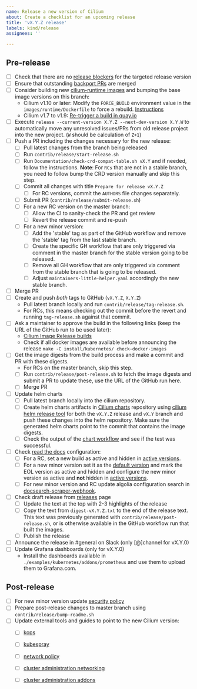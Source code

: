 ```yaml
---
name: Release a new version of Cilium
about: Create a checklist for an upcoming release
title: 'vX.Y.Z release'
labels: kind/release
assignees: ''

---
```


## Pre-release

- [ ] Check that there are no [release blockers] for the targeted release version
- [ ] Ensure that outstanding [backport PRs] are merged
- [ ] Consider building new [cilium-runtime images] and bumping the base image
      versions on this branch:
  - Cilium v1.10 or later:
     Modify the `FORCE_BUILD` environment value in the `images/runtime/Dockerfile` to force a rebuild.
     [Instructions](https://docs.cilium.io/en/latest/contributing/development/images/#update-cilium-builder-and-cilium-runtime-images)
  - Cilium v1.7 to v1.9:
     [Re-trigger a build in quay.io](https://docs.cilium.io/en/v1.9/contributing/development/images/#update-cilium-builder-and-cilium-runtime-images)
- [ ] Execute `release --current-version X.Y.Z --next-dev-version X.Y.W` to automatically
  move any unresolved issues/PRs from old release project into the new
  project. (`W` should be calculation of `Z+1`)
- [ ] Push a PR including the changes necessary for the new release:
  - [ ] Pull latest changes from the branch being released
  - [ ] Run `contrib/release/start-release.sh`
  - [ ] Run `Documentation/check-crd-compat-table.sh vX.Y` and if needed, follow the
        instructions.
        **Note**: For `RCs` that are not in a stable branch, you need to follow
                  bump the CRD version manually and skip this step.
  - [ ] Commit all changes with title `Prepare for release vX.Y.Z`
    - [ ] For RC versions, commit the `AUTHORS` file changes separately.
  - [ ] Submit PR (`contrib/release/submit-release.sh`)
  - [ ] For a new RC version on the master branch:
    - [ ] Allow the CI to sanity-check the PR and get review
    - [ ] Revert the release commit and re-push
  - [ ] For a new minor version:
    - [ ] Add the 'stable' tag as part of the GitHub workflow and remove the
          'stable' tag from the last stable branch.
    - [ ] Create the specific GH workflow that are only triggered via comment in
          the master branch for the stable version going to be released.
    - [ ] Remove all GH workflow that are only triggered via comment from the
          stable branch that is going to be released.
    - [ ] Adjust `maintainers-little-helper.yaml` accordingly the new stable
          branch.
- [ ] Merge PR
- [ ] Create and push *both* tags to GitHub (`vX.Y.Z`, `X.Y.Z`)
  - Pull latest branch locally and run `contrib/release/tag-release.sh`.
  - For RCs, this means checking out the commit before the revert and running
    `tag-release.sh` against that commit.
- [ ] Ask a maintainer to approve the build in the following links (keep the URL
      of the GitHub run to be used later):
  - [Cilium Image Release builds](https://github.com/cilium/cilium/actions?query=workflow:%22Image+Release+Build%22)
  - Check if all docker images are available before announcing the release
    `make -C install/kubernetes/ check-docker-images`
- [ ] Get the image digests from the build process and make a commit and PR with
      these digests.
  - For RCs on the master branch, skip this step.
  - [ ] Run `contrib/release/post-release.sh` to fetch the image
        digests and submit a PR to update these, use the URL of the GitHub run here.
  - [ ] Merge PR
- [ ] Update helm charts
  - [ ] Pull latest branch locally into the cilium repository.
  - [ ] Create helm charts artifacts in [Cilium charts] repository using
        [cilium helm release tool] for both the `vX.Y.Z` release and `vX.Y`
        branch and push these changes into the helm repository. Make sure the
        generated helm charts point to the commit that contains the image
        digests.
  - [ ] Check the output of the [chart workflow] and see if the test was
        successful.
- [ ] Check [read the docs] configuration:
    - [ ] For a RC, set a new build as active and hidden in [active versions].
    - [ ] For a new minor version set it as the [default version] and mark the
          EOL version as active and hidden and configure the new minor version
          as active and **not** hidden in [active versions].
    - [ ] For new minor version and RC update algolia configuration search in
          [docsearch-scraper-webhook].
- [ ] Check draft release from [releases] page
  - [ ] Update the text at the top with 2-3 highlights of the release
  - [ ] Copy the text from `digest-vX.Y.Z.txt` to the end of the release text.
        This text was previously generated with
        `contrib/release/post-release.sh`, or is otherwise available in the
        GitHub workflow run that built the images.
  - [ ] Publish the release
- [ ] Announce the release in #general on Slack (only [@]channel for vX.Y.0)
- [ ] Update Grafana dashboards (only for vX.Y.0)
  - Install the dashboards available in ``./examples/kubernetes/addons/prometheus``
    and use them to upload them to Grafana.com.

## Post-release

- [ ] For new minor version update [security policy]
- [ ] Prepare post-release changes to master branch using `contrib/release/bump-readme.sh`
- [ ] Update external tools and guides to point to the new Cilium version:
  - [ ] [kops]
  - [ ] [kubespray]
  - [ ] [network policy]
  - [ ] [cluster administration networking]
  - [ ] [cluster administration addons]


[release blockers]: https://github.com/cilium/cilium/labels/release-blocker%2F1.X
[backport PRs]: https://github.com/cilium/cilium/pulls?q=is%3Aopen+is%3Apr+label%3Abackport%2F1.X
[Cilium release-notes tool]: https://github.com/cilium/release
[Docker Hub]: https://hub.docker.com/orgs/cilium/repositories
[Cilium charts]: https://github.com/cilium/charts
[releases]: https://github.com/cilium/cilium/releases
[Stable releases]: https://github.com/cilium/cilium#stable-releases
[kops]: https://github.com/kubernetes/kops/
[kubespray]: https://github.com/kubernetes-sigs/kubespray/
[cilium helm release tool]: https://github.com/cilium/charts/blob/master/prepare_artifacts.sh
[Quick Install]: https://docs.cilium.io/en/stable/gettingstarted/k8s-install-default.html
[cilium-runtime images]: https://quay.io/repository/cilium/cilium-runtime
[read the docs]: https://readthedocs.org/projects/cilium/
[active versions]: https://readthedocs.org/projects/cilium/versions/
[default version]: https://readthedocs.org/dashboard/cilium/advanced/
[docsearch-scraper-webhook]: https://github.com/cilium/docsearch-scraper-webhook
[security policy]: https://github.com/cilium/cilium/security/policy
[network policy]: https://kubernetes.io/docs/tasks/administer-cluster/network-policy-provider/cilium-network-policy/
[cluster administration networking]: https://kubernetes.io/docs/concepts/cluster-administration/networking/
[cluster administration addons]: https://kubernetes.io/docs/concepts/cluster-administration/addons/
[chart workflow]: https://github.com/cilium/charts/actions/workflows/conformance-gke.yaml
